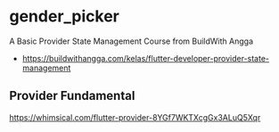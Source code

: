 # gender_picker

A Basic Provider State Management Course from BuildWith Angga
* https://buildwithangga.com/kelas/flutter-developer-provider-state-management

## Provider Fundamental
https://whimsical.com/flutter-provider-8YGf7WKTXcgGx3ALuQ5Xqr
